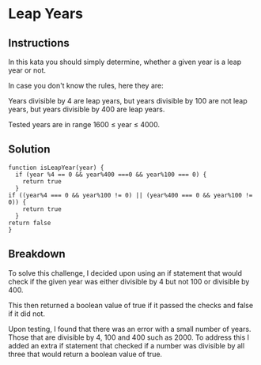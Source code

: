 # Leap Years

## Instructions

In this kata you should simply determine, whether a given year is a leap year or not.

In case you don't know the rules, here they are:

Years divisible by 4 are leap years,
but years divisible by 100 are not leap years,
but years divisible by 400 are leap years.

Tested years are in range 1600 ≤ year ≤ 4000.

## Solution

~~~text
function isLeapYear(year) {  
  if (year %4 == 0 && year%400 ===0 && year%100 === 0) {
    return true
  }
if ((year%4 === 0 && year%100 != 0) || (year%400 === 0 && year%100 != 0)) {
    return true
  }
return false
}
~~~

## Breakdown

To solve this challenge, I decided upon using an if statement that would check if the given year was either divisible by 4 but not 100 or  divisible by 400.

This then returned a boolean value of true if it passed the checks and false if it did not.

Upon testing, I found that there was an error with a small number of years. Those that are divisible by 4, 100 and 400 such as 2000. To address this I added an extra if statement that checked if a number was divisible by all three that would return a boolean value of true.

